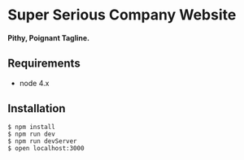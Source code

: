 # Super Serious Company Website
#### Pithy, Poignant Tagline.

## Requirements

* node 4.x

## Installation

    $ npm install
    $ npm run dev
    $ npm run devServer
    $ open localhost:3000
